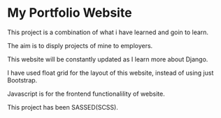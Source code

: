 # My Portfolio Website

This project is a combination of what i have learned and goin to learn.

The aim is to disply projects of mine to employers.

This website will be constantly updated as I learn more about Django.

I have used float grid for the layout of this website, instead of using just Bootstrap.

Javascript is for the frontend functionalility of website.

This project has been SASSED(SCSS).


